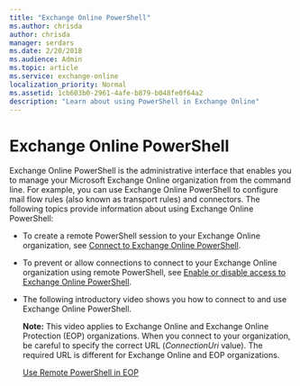 ```yaml
---
title: "Exchange Online PowerShell"
ms.author: chrisda
author: chrisda
manager: serdars
ms.date: 2/20/2018
ms.audience: Admin
ms.topic: article
ms.service: exchange-online
localization_priority: Normal
ms.assetid: 1cb603b0-2961-4afe-b879-b048fe0f64a2
description: "Learn about using PowerShell in Exchange Online"
---
```


# Exchange Online PowerShell

Exchange Online PowerShell is the administrative interface that enables you to manage your Microsoft Exchange Online organization from the command line.  For example, you can use Exchange Online PowerShell to configure mail flow rules (also known as transport rules) and connectors. The following topics provide information about using Exchange Online PowerShell:
  
- To create a remote PowerShell session to your Exchange Online organization, see [Connect to Exchange Online PowerShell](connect-to-exchange-online-powershell/connect-to-exchange-online-powershell.md).

- To prevent or allow connections to connect to your Exchange Online organization using remote PowerShell, see [Enable or disable access to Exchange Online PowerShell](disable-access-to-exchange-online-powershell.md).

- The following introductory video shows you how to connect to and use Exchange Online PowerShell.
  
   **Note:** This video applies to Exchange Online and Exchange Online Protection (EOP) organizations. When you connect to your organization, be careful to specify the correct URL (*ConnectionUri* value). The required URL is different for Exchange Online and EOP organizations.
  
  [Use Remote PowerShell in EOP](https://videoplayercdn.osi.office.net/hub/?csid=ux-cms-en-us-msoffice&uuid=9cb28006-c2cb-45b6-b72e-eeed8767dee7&AutoPlayVideo=false)
  

